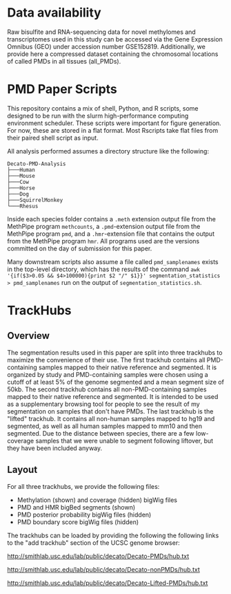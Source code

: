 # Data availability

Raw bisulfite and RNA-sequencing data for novel methylomes and transcriptomes used in this study can be accessed via the Gene Expression Omnibus (GEO) under accession number GSE152819. Additionally, we provide here a compressed dataset containing the chromosomal locations of called PMDs in all tissues (all_PMDs).

# PMD Paper Scripts

This repository contains a mix of shell, Python, and R scripts, some designed to be run with the slurm high-performance computing environment scheduler. These scripts were important for figure generation. For now, these are stored in a flat format. Most Rscripts take flat files from their paired shell script as input.

All analysis performed assumes a directory structure like the following:

```
Decato-PMD-Analysis
├───Human
├───Mouse
├───Cow
├───Horse
├───Dog
├───SquirrelMonkey
└───Rhesus
```

Inside each species folder contains a `.meth` extension output file from the MethPipe program `methcounts`, a `.pmd`-extension output file from the MethPipe program `pmd`, and a `.hmr`-extension file that contains the output from the MethPipe program `hmr`. All programs used are the versions committed on the day of submission for this paper.

Many downstream scripts also assume a file called ```pmd_samplenames``` exists in the top-level directory, which has the results of the command `awk '{if($3>0.05 && $4>100000){print $2 "/" $1}}' segmentation_statistics > pmd_samplenames` run on the output of `segmentation_statistics.sh`.

# TrackHubs

## Overview

The segmentation results used in this paper are split into three trackhubs to maximize the convenience of their use. The first trackhub contains all PMD-containing samples mapped to their native reference and segmented. It is organized by study and PMD-containing samples were chosen using a cutoff of at least 5% of the genome segmented and a mean segment size of 50kb. The second trackhub contains all non-PMD-containing samples mapped to their native reference and segmented. It is intended to be used as a supplementary browsing tool for people to see the result of my segmentation on samples that don't have PMDs. The last trackhub is the "lifted" trackhub. It contains all non-human samples mapped to hg19 and segmented, as well as all human samples mapped to mm10 and then segmented. Due to the distance between species, there are a few low-coverage samples that we were unable to segment following liftover, but they have been included anyway.

## Layout

For all three trackhubs, we provide the following files:

* Methylation (shown) and coverage (hidden) bigWig files
* PMD and HMR bigBed segments (shown)
* PMD posterior probability bigWig files (hidden)
* PMD boundary score bigWig files (hidden)

The trackhubs can be loaded by providing the following the following links to the "add trackhub" section of the UCSC genome browser:

http://smithlab.usc.edu/lab/public/decato/Decato-PMDs/hub.txt

http://smithlab.usc.edu/lab/public/decato/Decato-nonPMDs/hub.txt

http://smithlab.usc.edu/lab/public/decato/Decato-Lifted-PMDs/hub.txt


